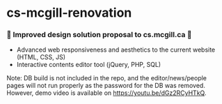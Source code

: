 # cs-mcgill-renovation
### 🍥 Improved design solution proposal to cs.mcgill.ca 🍥
- Advanced web responsiveness and aesthetics to the current website (HTML, CSS, JS)
- Interactive contents editor tool (jQuery, PHP, SQL)

Note: DB build is not included in the repo, and the editor/news/people pages will not run properly as the password for the DB was removed.
However, demo video is available on https://youtu.be/dGz2RCyHTkQ.
